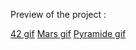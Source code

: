 Preview of the project :

[42 gif](https://gyazo.com/fe89f76a9efe2115afc2b48a7ccaa941)         [Mars gif](https://gyazo.com/e8d16ed0be8b2f6387fd2722b09f9f98)         [Pyramide gif](https://gyazo.com/89aaa96118f0a25da31dc479d4e7a60b)
